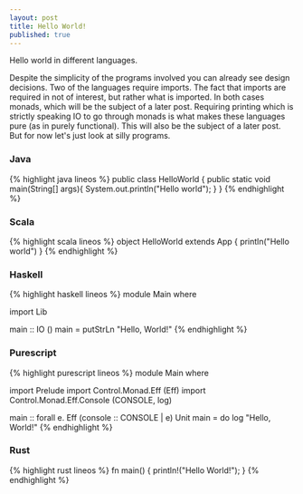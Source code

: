 ```yaml
---
layout: post
title: Hello World!
published: true
---
```

Hello world in different languages.

Despite the simplicity of the programs involved you can already see design decisions. Two of the languages require imports. The fact that imports are required in not of interest, but rather what is imported. In both cases monads, which will be the subject of a later post. Requiring printing which is strictly speaking IO to go through monads is what makes these languages pure (as in purely functional). This will also be the subject of a later post. But for now let's just look at silly programs.

### Java

{% highlight java lineos %}
public class HelloWorld {
	public static void main(String[] args){
    	System.out.println("Hello world");
    }
}
{% endhighlight %}

### Scala

{% highlight scala lineos %}
object HelloWorld extends App {
	println("Hello world")
}
{% endhighlight %}

### Haskell

{% highlight haskell lineos %}
module Main where

import Lib

main :: IO ()
main = putStrLn "Hello, World!"
{% endhighlight %}

### Purescript

{% highlight purescript lineos %}
module Main where

import Prelude
import Control.Monad.Eff (Eff)
import Control.Monad.Eff.Console (CONSOLE, log)

main :: forall e. Eff (console :: CONSOLE | e) Unit
main = do
  log "Hello, World!"
{% endhighlight %}

### Rust

{% highlight rust lineos %}
fn main() {
    println!("Hello World!");
}
{% endhighlight %}
